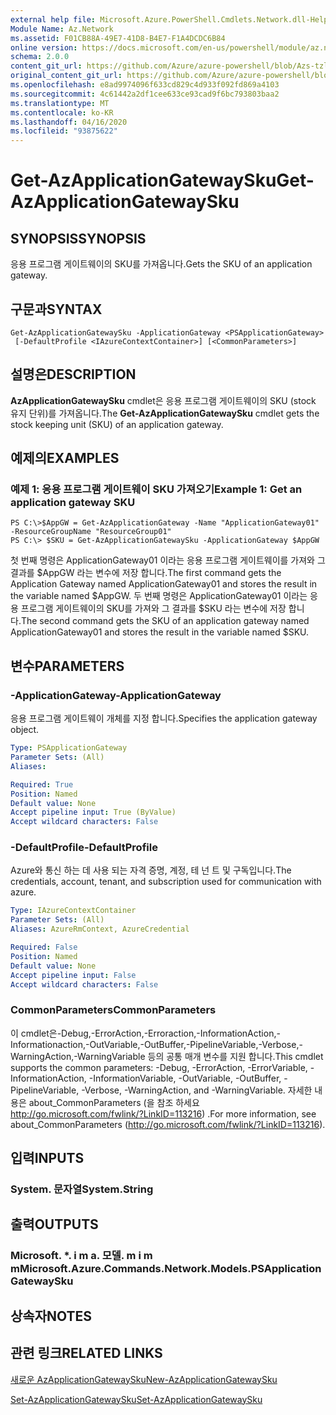 ```yaml
---
external help file: Microsoft.Azure.PowerShell.Cmdlets.Network.dll-Help.xml
Module Name: Az.Network
ms.assetid: F01CB88A-49E7-41D8-B4E7-F1A4DCDC6B84
online version: https://docs.microsoft.com/en-us/powershell/module/az.network/get-azapplicationgatewaysku
schema: 2.0.0
content_git_url: https://github.com/Azure/azure-powershell/blob/Azs-tzl/src/Network/Network/help/Get-AzApplicationGatewaySku.md
original_content_git_url: https://github.com/Azure/azure-powershell/blob/Azs-tzl/src/Network/Network/help/Get-AzApplicationGatewaySku.md
ms.openlocfilehash: e8ad9974096f633cd829c4d933f092fd869a4103
ms.sourcegitcommit: 4c61442a2df1cee633ce93cad9f6bc793803baa2
ms.translationtype: MT
ms.contentlocale: ko-KR
ms.lasthandoff: 04/16/2020
ms.locfileid: "93875622"
---
```

# <span data-ttu-id="d5e17-101">Get-AzApplicationGatewaySku</span><span class="sxs-lookup"><span data-stu-id="d5e17-101">Get-AzApplicationGatewaySku</span></span>

## <span data-ttu-id="d5e17-102">SYNOPSIS</span><span class="sxs-lookup"><span data-stu-id="d5e17-102">SYNOPSIS</span></span>
<span data-ttu-id="d5e17-103">응용 프로그램 게이트웨이의 SKU를 가져옵니다.</span><span class="sxs-lookup"><span data-stu-id="d5e17-103">Gets the SKU of an application gateway.</span></span>

## <span data-ttu-id="d5e17-104">구문과</span><span class="sxs-lookup"><span data-stu-id="d5e17-104">SYNTAX</span></span>

```
Get-AzApplicationGatewaySku -ApplicationGateway <PSApplicationGateway>
 [-DefaultProfile <IAzureContextContainer>] [<CommonParameters>]
```

## <span data-ttu-id="d5e17-105">설명은</span><span class="sxs-lookup"><span data-stu-id="d5e17-105">DESCRIPTION</span></span>
<span data-ttu-id="d5e17-106">**AzApplicationGatewaySku** cmdlet은 응용 프로그램 게이트웨이의 SKU (stock 유지 단위)를 가져옵니다.</span><span class="sxs-lookup"><span data-stu-id="d5e17-106">The **Get-AzApplicationGatewaySku** cmdlet gets the stock keeping unit (SKU) of an application gateway.</span></span>

## <span data-ttu-id="d5e17-107">예제의</span><span class="sxs-lookup"><span data-stu-id="d5e17-107">EXAMPLES</span></span>

### <span data-ttu-id="d5e17-108">예제 1: 응용 프로그램 게이트웨이 SKU 가져오기</span><span class="sxs-lookup"><span data-stu-id="d5e17-108">Example 1: Get an application gateway SKU</span></span>
```
PS C:\>$AppGW = Get-AzApplicationGateway -Name "ApplicationGateway01" -ResourceGroupName "ResourceGroup01"
PS C:\> $SKU = Get-AzApplicationGatewaySku -ApplicationGateway $AppGW
```

<span data-ttu-id="d5e17-109">첫 번째 명령은 ApplicationGateway01 이라는 응용 프로그램 게이트웨이를 가져와 그 결과를 $AppGW 라는 변수에 저장 합니다.</span><span class="sxs-lookup"><span data-stu-id="d5e17-109">The first command gets the Application Gateway named ApplicationGateway01 and stores the result in the variable named $AppGW.</span></span>
<span data-ttu-id="d5e17-110">두 번째 명령은 ApplicationGateway01 이라는 응용 프로그램 게이트웨이의 SKU를 가져와 그 결과를 $SKU 라는 변수에 저장 합니다.</span><span class="sxs-lookup"><span data-stu-id="d5e17-110">The second command gets the SKU of an application gateway named ApplicationGateway01 and stores the result in the variable named $SKU.</span></span>

## <span data-ttu-id="d5e17-111">변수</span><span class="sxs-lookup"><span data-stu-id="d5e17-111">PARAMETERS</span></span>

### <span data-ttu-id="d5e17-112">-ApplicationGateway</span><span class="sxs-lookup"><span data-stu-id="d5e17-112">-ApplicationGateway</span></span>
<span data-ttu-id="d5e17-113">응용 프로그램 게이트웨이 개체를 지정 합니다.</span><span class="sxs-lookup"><span data-stu-id="d5e17-113">Specifies the application gateway object.</span></span>

```yaml
Type: PSApplicationGateway
Parameter Sets: (All)
Aliases: 

Required: True
Position: Named
Default value: None
Accept pipeline input: True (ByValue)
Accept wildcard characters: False
```

### <span data-ttu-id="d5e17-114">-DefaultProfile</span><span class="sxs-lookup"><span data-stu-id="d5e17-114">-DefaultProfile</span></span>
<span data-ttu-id="d5e17-115">Azure와 통신 하는 데 사용 되는 자격 증명, 계정, 테 넌 트 및 구독입니다.</span><span class="sxs-lookup"><span data-stu-id="d5e17-115">The credentials, account, tenant, and subscription used for communication with azure.</span></span>

```yaml
Type: IAzureContextContainer
Parameter Sets: (All)
Aliases: AzureRmContext, AzureCredential

Required: False
Position: Named
Default value: None
Accept pipeline input: False
Accept wildcard characters: False
```

### <span data-ttu-id="d5e17-116">CommonParameters</span><span class="sxs-lookup"><span data-stu-id="d5e17-116">CommonParameters</span></span>
<span data-ttu-id="d5e17-117">이 cmdlet은-Debug,-ErrorAction,-Erroraction,-InformationAction,-Informationaction,-OutVariable,-OutBuffer,-PipelineVariable,-Verbose,-WarningAction,-WarningVariable 등의 공통 매개 변수를 지원 합니다.</span><span class="sxs-lookup"><span data-stu-id="d5e17-117">This cmdlet supports the common parameters: -Debug, -ErrorAction, -ErrorVariable, -InformationAction, -InformationVariable, -OutVariable, -OutBuffer, -PipelineVariable, -Verbose, -WarningAction, and -WarningVariable.</span></span> <span data-ttu-id="d5e17-118">자세한 내용은 about_CommonParameters (을 참조 하세요 http://go.microsoft.com/fwlink/?LinkID=113216) .</span><span class="sxs-lookup"><span data-stu-id="d5e17-118">For more information, see about_CommonParameters (http://go.microsoft.com/fwlink/?LinkID=113216).</span></span>

## <span data-ttu-id="d5e17-119">입력</span><span class="sxs-lookup"><span data-stu-id="d5e17-119">INPUTS</span></span>

### <span data-ttu-id="d5e17-120">System. 문자열</span><span class="sxs-lookup"><span data-stu-id="d5e17-120">System.String</span></span>

## <span data-ttu-id="d5e17-121">출력</span><span class="sxs-lookup"><span data-stu-id="d5e17-121">OUTPUTS</span></span>

### <span data-ttu-id="d5e17-122">Microsoft. \*. i m a. 모델. m i m m</span><span class="sxs-lookup"><span data-stu-id="d5e17-122">Microsoft.Azure.Commands.Network.Models.PSApplicationGatewaySku</span></span>

## <span data-ttu-id="d5e17-123">상속자</span><span class="sxs-lookup"><span data-stu-id="d5e17-123">NOTES</span></span>

## <span data-ttu-id="d5e17-124">관련 링크</span><span class="sxs-lookup"><span data-stu-id="d5e17-124">RELATED LINKS</span></span>

[<span data-ttu-id="d5e17-125">새로운 AzApplicationGatewaySku</span><span class="sxs-lookup"><span data-stu-id="d5e17-125">New-AzApplicationGatewaySku</span></span>](./New-AzApplicationGatewaySku.md)

[<span data-ttu-id="d5e17-126">Set-AzApplicationGatewaySku</span><span class="sxs-lookup"><span data-stu-id="d5e17-126">Set-AzApplicationGatewaySku</span></span>](./Set-AzApplicationGatewaySku.md)


